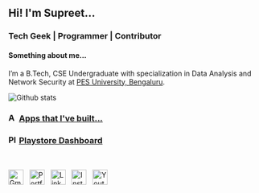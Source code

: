 ## Hi! I'm Supreet...
### Tech Geek | Programmer | Contributor

#### Something about me...

I’m a B.Tech, CSE Undergraduate with specialization in Data Analysis and Network Security at [PES University, Bengaluru](https://pes.edu/).

![Github stats](https://github-readme-stats.vercel.app/api?username=SupreetRonad)

### <a href="https://drive.google.com/drive/folders/1Q_7CsLuHp1WM1Gpf9f7YwWtv8PVWpBsM?usp=sharing"><img src="https://cdn-icons.flaticon.com/png/512/3405/premium/3405818.png?token=exp=1640280480~hmac=1fb5b9b9dffcbbd70270475851a701d0" width="17" title="Apps" /></a> [Apps that I've built...](https://drive.google.com/drive/folders/1Q_7CsLuHp1WM1Gpf9f7YwWtv8PVWpBsM?usp=sharing)

### <a href="https://play.google.com/store/apps/dev?id=5636646902925498070"><img src="https://cdn-icons-png.flaticon.com/512/888/888857.png" width="17" title="Playstore" /></a> [Playstore Dashboard](https://play.google.com/store/apps/dev?id=5636646902925498070)
<br/>
<p><a href="mailto:suppironad@gmail.com"><img src="https://cdn-icons.flaticon.com/png/512/3686/premium/3686989.png?token=exp=1640279623~hmac=8044b70007a7343bd8cb3464a2a6e83e" width="30" title="Gmail"/></a> &nbsp  <a href="https://supreetronad.github.io/web_portal/"><img src="https://cdn-icons.flaticon.com/png/512/5064/premium/5064120.png?token=exp=1640279273~hmac=b2e2f41da60c20e64fa32b0d46c1e2e7" width="30" title="Portfolio" /></a> &nbsp <a href="https://www.linkedin.com/in/supreet-ronad/"><img src="https://cdn-icons-png.flaticon.com/512/145/145807.png" width="30" title="LinkedIn" /></a> &nbsp <a href="https://www.instagram.com/supreetronad/"><img src="https://cdn-icons.flaticon.com/png/512/3955/premium/3955024.png?token=exp=1640279681~hmac=c5d4d61467f10fa74f032724d9a62ada" width="30" title="Instagram" /></a> &nbsp <a href="https://www.youtube.com/channel/UC0ahUe7606gvjh6rKZO1pHQ"><img src="https://cdn-icons.flaticon.com/png/512/3670/premium/3670147.png?token=exp=1640279750~hmac=a944fa85764ad246d0b8be083ceb6a92" width="30" title="Youtube" /></a>
</p>
